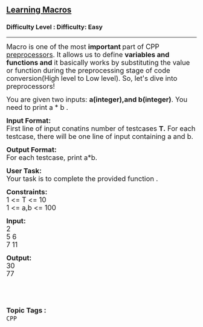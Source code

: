 <h2><a href="https://www.geeksforgeeks.org/problems/learning-macros/1?page=2&category=CPP&sortBy=submissions">Learning Macros</a></h2><h3>Difficulty Level : Difficulty: Easy</h3><hr><div class="problems_problem_content__Xm_eO"><p><span style="font-size:18px">Macro is one of the most <strong>important </strong>part of CPP <a href="https://www.geeksforgeeks.org/cc-preprocessors/">preprocessors</a>. It allows us to define <strong>variables and functions and</strong> it basically works by substituting the value or function during the preprocessing stage of code conversion(High level to Low level). So, let's dive into preprocessors!</span></p>

<p><span style="font-size:18px">You are given two inputs: <strong>a(integer),and b(integer)</strong>. You need to print a * b .</span></p>

<p><span style="font-size:18px"><strong>Input Format:</strong><br>
First line of input conatins number of testcases <strong>T.</strong> For each testcase, there will be one line of input containing a and b.</span></p>

<p><span style="font-size:18px"><strong>Output Format:</strong><br>
For each testcase, print a*b.</span></p>

<p><span style="font-size:18px"><strong>User Task: </strong><br>
Your task is to complete the provided function . </span></p>

<p><span style="font-size:18px"><strong>Constraints:</strong><br>
1 &lt;= T &lt;= 10<br>
1 &lt;= a,b &lt;= 100</span></p>

<p><span style="font-size:18px"><strong>Input:</strong><br>
2</span><br>
<span style="font-size:18px">5 6<br>
7 11</span></p>

<p><span style="font-size:18px"><strong>Output:</strong><br>
30<br>
77</span></p>

<p>&nbsp;</p>
</div><br><p><span style=font-size:18px><strong>Topic Tags : </strong><br><code>CPP</code>&nbsp;